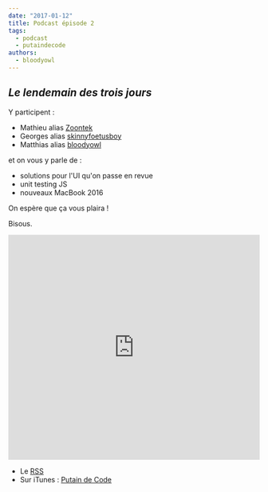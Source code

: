 ```yaml
---
date: "2017-01-12"
title: Podcast épisode 2
tags:
  - podcast
  - putaindecode
authors:
  - bloodyowl
---
```


## *Le lendemain des trois jours*

Y participent :

- Mathieu alias [Zoontek](https://twitter.com/Zoontek)
- Georges alias [skinnyfoetusboy](https://twitter.com/skinnyfoetusboy)
- Matthias alias [bloodyowl](https://twitter.com/bloodyowl)

et on vous y parle de :

- solutions pour l'UI qu'on passe en revue
- unit testing JS
- nouveaux MacBook 2016

On espère que ça vous plaira !

Bisous.

<iframe width="100%" height="450" scrolling="no" frameborder="no" src="https://w.soundcloud.com/player/?url=https%3A//api.soundcloud.com/tracks/301667566&amp;auto_play=false&amp;hide_related=false&amp;show_comments=true&amp;show_user=true&amp;show_reposts=false&amp;visual=true"></iframe>

- Le [RSS](http://feeds.soundcloud.com/users/soundcloud:users:273901232/sounds.rss)
- Sur iTunes : [Putain de Code](https://itunes.apple.com/fr/podcast/putain-de-code-!/id1185311825?l=en&mt=2)
